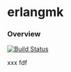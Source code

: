 # erlangmk
### Overview

[![Build Status](https://travis-ci.org/fishballian/erlangmk.svg?branch=master)](https://travis-ci.org/fishballian/erlangmk)

xxx
fdf
